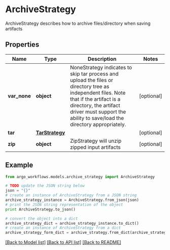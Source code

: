 # ArchiveStrategy

ArchiveStrategy describes how to archive files/directory when saving artifacts

## Properties

Name | Type | Description | Notes
------------ | ------------- | ------------- | -------------
**var_none** | **object** | NoneStrategy indicates to skip tar process and upload the files or directory tree as independent files. Note that if the artifact is a directory, the artifact driver must support the ability to save/load the directory appropriately. | [optional] 
**tar** | [**TarStrategy**](TarStrategy.md) |  | [optional] 
**zip** | **object** | ZipStrategy will unzip zipped input artifacts | [optional] 

## Example

```python
from argo_workflows.models.archive_strategy import ArchiveStrategy

# TODO update the JSON string below
json = "{}"
# create an instance of ArchiveStrategy from a JSON string
archive_strategy_instance = ArchiveStrategy.from_json(json)
# print the JSON string representation of the object
print ArchiveStrategy.to_json()

# convert the object into a dict
archive_strategy_dict = archive_strategy_instance.to_dict()
# create an instance of ArchiveStrategy from a dict
archive_strategy_form_dict = archive_strategy.from_dict(archive_strategy_dict)
```
[[Back to Model list]](../README.md#documentation-for-models) [[Back to API list]](../README.md#documentation-for-api-endpoints) [[Back to README]](../README.md)


